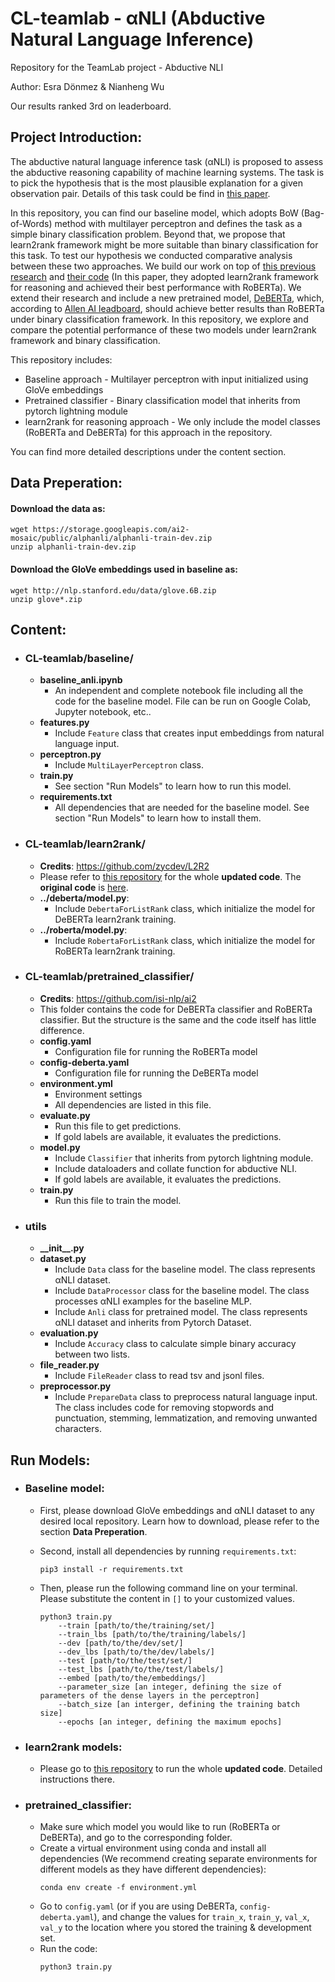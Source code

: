 # CL-teamlab - αNLI (Abductive Natural Language Inference)
Repository for the TeamLab project - Abductive NLI

Author: Esra Dönmez & Nianheng Wu

Our results ranked 3rd on leaderboard.

## Project Introduction:
The abductive natural language inference task (αNLI) is proposed to assess the abductive reasoning capability of machine  learning  systems. The task is to pick the hypothesis that is the most plausible explanation for a given observation pair. Details of this task could be find in [this paper](https://arxiv.org/abs/1908.05739).

In this repository, you can find our baseline model, which adopts BoW (Bag-of-Words) method with multilayer perceptron and defines the task as a simple binary classification problem. Beyond that, we propose that learn2rank framework might be more suitable than binary classification for this task. To test our hypothesis we conducted comparative analysis between these two approaches. We build our work on top of [this previous research](https://arxiv.org/pdf/2005.11223.pdf) and [their code](https://github.com/zycdev/L2R2) (In this paper, they adopted learn2rank framework for reasoning and achieved their best performance with RoBERTa). We extend their research and include a new pretrained model, [DeBERTa](https://arxiv.org/abs/2006.03654), which, according to [Allen AI leadboard](https://leaderboard.allenai.org/anli/submissions/public), should achieve better results than RoBERTa under binary classification framework. In this repository, we explore and compare the potential performance of these two models under learn2rank framework and binary classification.

This repository includes:
* Baseline approach - Multilayer perceptron with input initialized using GloVe embeddings
* Pretrained classifier - Binary classification model that inherits from pytorch lightning module
* learn2rank for reasoning approach - We only include the model classes (RoBERTa and DeBERTa) for this approach in the repository. 

You can find more detailed descriptions under the content section.

## Data Preperation:
#### Download the data as:
```
wget https://storage.googleapis.com/ai2-mosaic/public/alphanli/alphanli-train-dev.zip
unzip alphanli-train-dev.zip
```

#### Download the GloVe embeddings used in baseline as:
```
wget http://nlp.stanford.edu/data/glove.6B.zip
unzip glove*.zip
```

## Content:
- ### CL-teamlab/baseline/
  - **baseline_anli.ipynb**
    - An independent and complete notebook file including all the code for the baseline model. File can be run on Google Colab, Jupyter notebook, etc..
  - **features.py**
    - Include ```Feature``` class that creates input embeddings from natural language input.
  - **perceptron.py**
    - Include ```MultiLayerPerceptron``` class.
  - **train.py**
    - See section "Run Models" to learn how to run this model.
  - **requirements.txt**
    - All dependencies that are needed for the baseline model. See section "Run Models" to learn how to install them.

- ### CL-teamlab/learn2rank/
  - **Credits**: https://github.com/zycdev/L2R2
  - Please refer to [this repository](https://github.com/RealNicolasBourbaki/L2R2) for the whole **updated code**. The **original code** is [here](https://github.com/zycdev/L2R2).
  - **../deberta/model.py**:
    - Include ```DebertaForListRank``` class, which initialize the model for DeBERTa learn2rank training.
  - **../roberta/model.py**:
    - Include ```RobertaForListRank``` class, which initialize the model for RoBERTa learn2rank training.

- ### CL-teamlab/pretrained_classifier/
  - **Credits**: https://github.com/isi-nlp/ai2
  - This folder contains the code for DeBERTa classifier and RoBERTa classifier. But the structure is the same and the code itself has little difference.
  - **config.yaml**
    - Configuration file for running the RoBERTa model
  - **config-deberta.yaml**
    - Configuration file for running the DeBERTa model
  - **environment.yml**
     - Environment settings
     - All dependencies are listed in this file.
  - **evaluate.py**
     - Run this file to get predictions.
     - If gold labels are available, it evaluates the predictions.
  - **model.py**
     - Include ```Classifier``` that inherits from pytorch lightning module.
     - Include dataloaders and collate function for abductive NLI.
     - If gold labels are available, it evaluates the predictions.
  - **train.py**
     - Run this file to train the model.

- ### utils
  - **\_\_init__.py**
  - **dataset.py**
    - Include ```Data``` class for the baseline model. The class represents αNLI dataset.
    - Include ```DataProcessor``` class for the baseline model. The class processes αNLI examples for the baseline MLP.
    - Include ```Anli``` class for pretrained model. The class represents αNLI dataset and inherits from Pytorch Dataset.
  - **evaluation.py**
    - Include ```Accuracy``` class to calculate simple binary accuracy between two lists.
  - **file_reader.py**
    - Include ```FileReader``` class to read tsv and jsonl files.
  - **preprocessor.py**
    - Include ```PrepareData``` class to preprocess natural language input. The class includes code for removing stopwords and punctuation, stemming, lemmatization, and removing unwanted characters.
  

## Run Models:
- ### Baseline model:
  - First, please download GloVe embeddings and αNLI dataset to any desired local repository. Learn how to download, please refer to the section **Data Preperation**.
  - Second, install all dependencies by running ```requirements.txt```:
    
    ```
    pip3 install -r requirements.txt
    ```
    
  - Then, please run the following command line on your terminal. Please substitute the content in ```[]``` to your customized values.
  
    ```
    python3 train.py 
        --train [path/to/the/training/set/] 
        --train_lbs [path/to/the/training/labels/] 
        --dev [path/to/the/dev/set/] 
        --dev_lbs [path/to/the/dev/labels/] 
        --test [path/to/the/test/set/] 
        --test_lbs [path/to/the/test/labels/] 
        --embed [path/to/the/embeddings/]
        --parameter_size [an integer, defining the size of parameters of the dense layers in the perceptron] 
        --batch_size [an interger, defining the training batch size] 
        --epochs [an integer, defining the maximum epochs]
    ```
  
- ### learn2rank models:
  - Please go to [this repository](https://github.com/RealNicolasBourbaki/L2R2) to run the whole **updated code**. Detailed instructions there.
  
- ### pretrained_classifier:
  - Make sure which model you would like to run (RoBERTa or DeBERTa), and go to the corresponding folder.
  - Create a virtual environment using conda and install all dependencies (We recommend creating separate environments for different models as they have different dependencies):
    ```
    conda env create -f environment.yml
    ```
  - Go to ```config.yaml``` (or if you are using DeBERTa, ```config-deberta.yaml```), and change the values for ```train_x```, ```train_y```, ```val_x```, ```val_y``` to the location where you stored the training & development set.
  - Run the code:
    ```
    python3 train.py
    ```
    
